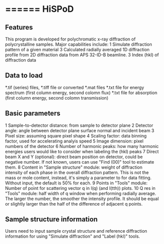======
HiSPoD
======

Features
--------
This program is developed for polychromatic x-ray diffraction of polycrystalline samples. Major capabilities include:1 Simulate diffraction pattern of a given material3 Calculated radially averaged 1D diffraction profile from 2D diffraction data from APS 32-ID-B beamline.3 Index (hkl) of diffraction dataData to load
------------*.tif (series) files, *.tiff file or converted *.mat files*.txt file for energy spectrum (first column energy, second colomn flux)*.txt file for absorption (first column energy, second colomn transmission)Basic parameters
----------------1 Sample-to-detector distance: from sample to detector plane2 Detector angle: angle between detector plane surface normal and incident beam3 Pixel size: assuming square pixel shape4 Scaling factor: data binning factor, used for accelerating analyis speed5 Image dimension: pixel numbers of the detector6 Number of  harmonic peaks: how many harmonic energies users would like to consider when labeling the (hkl) peaks7 Direct beam X and Y (optional): direct beam position on detector, could be negative number. If not known, users can use "Find (00)" tool to estimate them.8 Content in "Sample structure" module: weight of diffraction intensity of each phase in the overall diffraction pattern. This is not the mass or mole content, instead, it's simply a parameter to for data fitting. Without input, the default is 50% for each.9 Points in "Tools" module: Number of point for scattering vector q in I(q) (and I(tth)) plots.10 Q res in "Tools" module: half width of q window when performing radially average. The larger the number, the smoother the intensity profile. It should be equal or slightly larger than the half of the difference of adjacent q points.Sample structure information
----------------------------Users need to input sample crystal structure and reference diffraction information for using "Simulate diffraction" and "Label (hkl)" tools. 
